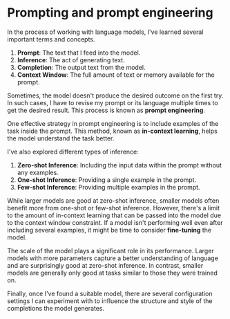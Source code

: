 # Prompting and prompt engineering

In the process of working with language models, I've learned several important terms and concepts. 

1. **Prompt**: The text that I feed into the model.
2. **Inference**: The act of generating text.
3. **Completion**: The output text from the model.
4. **Context Window**: The full amount of text or memory available for the prompt.

Sometimes, the model doesn't produce the desired outcome on the first try. In such cases, I have to revise my prompt or its language multiple times to get the desired result. This process is known as **prompt engineering**.

One effective strategy in prompt engineering is to include examples of the task inside the prompt. This method, known as **in-context learning**, helps the model understand the task better.

I've also explored different types of inference:

1. **Zero-shot Inference**: Including the input data within the prompt without any examples.
2. **One-shot Inference**: Providing a single example in the prompt.
3. **Few-shot Inference**: Providing multiple examples in the prompt.

While larger models are good at zero-shot inference, smaller models often benefit more from one-shot or few-shot inference. However, there's a limit to the amount of in-context learning that can be passed into the model due to the context window constraint. If a model isn't performing well even after including several examples, it might be time to consider **fine-tuning** the model.

The scale of the model plays a significant role in its performance. Larger models with more parameters capture a better understanding of language and are surprisingly good at zero-shot inference. In contrast, smaller models are generally only good at tasks similar to those they were trained on.

Finally, once I've found a suitable model, there are several configuration settings I can experiment with to influence the structure and style of the completions the model generates.